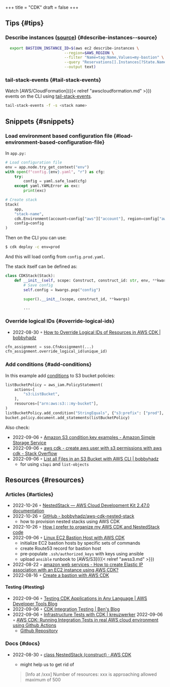 +++
title = "CDK"
draft = false
+++

## Tips {#tips}


### Describe instances ([source](https://faun.pub/create-a-bastion-with-aws-cdk-d5ebfb91aef9)) {#describe-instances--source}

```sh
  export BASTION_INSTANCE_ID=$(aws ec2 describe-instances \
                          --region=$AWS_REGION \
                          --filter "Name=tag:Name,Values=my-bastion" \
                          --query "Reservations[].Instances[?State.Name == 'running'].InstanceId[]" \
                          --output text)
```


### tail-stack-events {#tail-stack-events}

Watch [AWS/CloudFormation]({{< relref "awscloudformation.md" >}}) events on the CLI using [tail-stack-events](https://www.npmjs.com/package/tail-stack-events).

```sh
tail-stack-events -f -s <stack name>
```


## Snippets {#snippets}


### Load environment based configuration file {#load-environment-based-configuration-file}

In `app.py:`

```python
# Load configuration file
env = app.node.try_get_context("env")
with open(f"config.{env}.yaml", "r") as cfg:
    try:
        config = yaml.safe_load(cfg)
    except yaml.YAMLError as exc:
        print(exc)

# Create stack
Stack(
    app,
    "stack-name",
    cdk.Environment(account=config["aws"]["account"], region=config["aws"]["region"]),
    config=config
)
```

Then on the CLI you can use:

```sh
$ cdk deploy -c env=prod
```

And this will load config from `config.prod.yaml`.

The stack itself can be defined as:

```python
class CDKStack(Stack):
    def __init__(self, scope: Construct, construct_id: str, env, **kwargs) -> None:
        # Save config
        self.config = kwargs.pop("config")

        super().__init__(scope, construct_id, **kwargs)

        ...
```


### Override logical IDs {#override-logical-ids}

-   2022-08-30 ◦ [How to Override Logical IDs of Resources in AWS CDK | bobbyhadz](https://bobbyhadz.com/blog/override-logical-id-aws-cdk)

<!--listend-->

```python
cfn_assignment = sso.CfnAssignment(...)
cfn_assignment.override_logical_id(unique_id)
```


### Add conditions {#add-conditions}

In this example add [conditions](https://docs.aws.amazon.com/cdk/api/v2/python/aws_cdk.aws_iam/PolicyStatement.html#aws_cdk.aws_iam.PolicyStatement.add_condition) to S3 bucket policies:

```python
listBucketPolicy = aws_iam.PolicyStatement(
    actions=[
        "s3:ListBucket",
    ],
    resources=["arn:aws:s3:::my-bucket"],
)
listBucketPolicy.add_condition("StringEquals", {"s3:prefix": ["prod"], "s3:delimiter": ["/"]})
bucket.policy.document.add_statements(listBucketPolicy)
```

Also check:

-   2022-09-06 ◦ [Amazon S3 condition key examples - Amazon Simple Storage Service](https://docs.aws.amazon.com/AmazonS3/latest/userguide/amazon-s3-policy-keys.html#bucket-keys-in-amazon-s3-policies)
-   2022-09-06 ◦ [aws cdk - create aws user with s3 permissions with aws cdk - Stack Overflow](https://stackoverflow.com/questions/62880797/create-aws-user-with-s3-permissions-with-aws-cdk)
-   2022-09-06 ◦ [List all Files in an S3 Bucket with AWS CLI | bobbyhadz](https://bobbyhadz.com/blog/aws-cli-list-all-files-in-bucket)
    -   for using `s3api` and `list-objects`


## Resources {#resources}


### Articles {#articles}

-   2022-10-26 ◦ [NestedStack — AWS Cloud Development Kit 2.47.0 documentation](https://docs.aws.amazon.com/cdk/api/v2/python/aws_cdk/NestedStack.html)
-   2022-10-26 ◦ [GitHub - bobbyhadz/aws-cdk-nested-stack](https://github.com/bobbyhadz/aws-cdk-nested-stack)
    -   how to provision nested stacks using AWS CDK
-   2022-10-26 ◦ [How I prefer to organize my AWS CDK and NestedStack code](https://medium.com/devops-techable/how-i-prefer-to-organize-my-aws-cdk-stack-and-nestedstack-code-infrastructure-as-code-iac-3d4e3c519949)
-   2022-09-06 ◦ [Linux EC2 Bastion Host with AWS CDK](https://dev.to/airmonitor/linux-ec2-bastion-host-with-aws-cdk-55ie)
    -   initialize EC2 bastion hosts by specific sets of commands
    -   create Route53 record for bastion host
    -   pre-populate `.ssh/authorized_keys` with keys using ansible
    -   upload `ansible` runbook to [AWS/S3]({{< relref "awss3.md" >}})
-   2022-08-22 ◦ [amazon web services - How to create Elastic IP association with an EC2 instance using AWS CDK?](https://stackoverflow.com/questions/61955381/how-to-create-elastic-ip-association-with-an-ec2-instance-using-aws-cdk)
-   2022-08-16 ◦ [Create a bastion with AWS CDK](https://faun.pub/create-a-bastion-with-aws-cdk-d5ebfb91aef9)


#### Testing {#testing}

-   2022-09-06 ◦ [Testing CDK Applications in Any Language | AWS Developer Tools Blog](https://aws.amazon.com/blogs/developer/testing-cdk-applications-in-any-language/)
-   2022-09-06 ◦ [CDK Integration Testing | Ben's Blog](https://thebenforce.com/post/cdk-integration-testing)
-   2022-09-06 ◦ [Infrastructure Tests with CDK | kreuzwerker](https://kreuzwerker.de/en/post/infrastructure-tests-with-cdk)
    2022-09-06 ◦ [AWS CDK: Running Integration Tests in real AWS cloud environment using Github Actions](https://lucasfsantos.com/aws-cdk-integration-tests)
    -   [Github Repository](https://github.com/lucashfreitas/aws-cognito-auth)


### Docs {#docs}

-   2022-08-30 ◦ [class NestedStack (construct) · AWS CDK](https://docs.aws.amazon.com/cdk/api/v2/docs/aws-cdk-lib.NestedStack.html)

    -   might help us to get rid of

    > [Info at /xxx] Number of resources: xxx is approaching allowed maximum of 500
